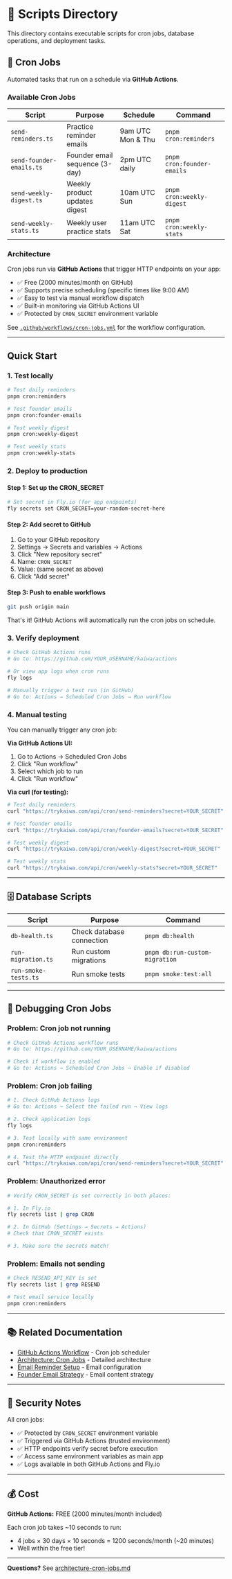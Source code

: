 # 📜 Scripts Directory

This directory contains executable scripts for cron jobs, database operations, and deployment tasks.

## 🔄 Cron Jobs

Automated tasks that run on a schedule via **GitHub Actions**.

### Available Cron Jobs

| Script                   | Purpose                        | Schedule      | Command                    |
| ------------------------ | ------------------------------ | ------------- | -------------------------- |
| `send-reminders.ts`      | Practice reminder emails       | 9am UTC Mon & Thu | `pnpm cron:reminders`      |
| `send-founder-emails.ts` | Founder email sequence (3-day) | 2pm UTC daily | `pnpm cron:founder-emails` |
| `send-weekly-digest.ts`  | Weekly product updates digest  | 10am UTC Sun  | `pnpm cron:weekly-digest`  |
| `send-weekly-stats.ts`   | Weekly user practice stats     | 11am UTC Sat  | `pnpm cron:weekly-stats`   |

### Architecture

Cron jobs run via **GitHub Actions** that trigger HTTP endpoints on your app:

- ✅ Free (2000 minutes/month on GitHub)
- ✅ Supports precise scheduling (specific times like 9:00 AM)
- ✅ Easy to test via manual workflow dispatch
- ✅ Built-in monitoring via GitHub Actions UI
- ✅ Protected by `CRON_SECRET` environment variable

See [`.github/workflows/cron-jobs.yml`](../.github/workflows/cron-jobs.yml) for the workflow configuration.

---

## Quick Start

### 1. Test locally

```bash
# Test daily reminders
pnpm cron:reminders

# Test founder emails
pnpm cron:founder-emails

# Test weekly digest
pnpm cron:weekly-digest

# Test weekly stats
pnpm cron:weekly-stats
```

### 2. Deploy to production

#### Step 1: Set up the CRON_SECRET

```bash
# Set secret in Fly.io (for app endpoints)
fly secrets set CRON_SECRET=your-random-secret-here
```

#### Step 2: Add secret to GitHub

1. Go to your GitHub repository
2. Settings → Secrets and variables → Actions
3. Click "New repository secret"
4. Name: `CRON_SECRET`
5. Value: (same secret as above)
6. Click "Add secret"

#### Step 3: Push to enable workflows

```bash
git push origin main
```

That's it! GitHub Actions will automatically run the cron jobs on schedule.

### 3. Verify deployment

```bash
# Check GitHub Actions runs
# Go to: https://github.com/YOUR_USERNAME/kaiwa/actions

# Or view app logs when cron runs
fly logs

# Manually trigger a test run (in GitHub)
# Go to: Actions → Scheduled Cron Jobs → Run workflow
```

### 4. Manual testing

You can manually trigger any cron job:

**Via GitHub Actions UI:**

1. Go to Actions → Scheduled Cron Jobs
2. Click "Run workflow"
3. Select which job to run
4. Click "Run workflow"

**Via curl (for testing):**

```bash
# Test daily reminders
curl "https://trykaiwa.com/api/cron/send-reminders?secret=YOUR_SECRET"

# Test founder emails
curl "https://trykaiwa.com/api/cron/founder-emails?secret=YOUR_SECRET"

# Test weekly digest
curl "https://trykaiwa.com/api/cron/weekly-digest?secret=YOUR_SECRET"

# Test weekly stats
curl "https://trykaiwa.com/api/cron/weekly-stats?secret=YOUR_SECRET"
```

---

## 🗄️ Database Scripts

| Script               | Purpose                   | Command                        |
| -------------------- | ------------------------- | ------------------------------ |
| `db-health.ts`       | Check database connection | `pnpm db:health`               |
| `run-migration.ts`   | Run custom migrations     | `pnpm db:run-custom-migration` |
| `run-smoke-tests.ts` | Run smoke tests           | `pnpm smoke:test:all`          |

---

## 🐛 Debugging Cron Jobs

### Problem: Cron job not running

```bash
# Check GitHub Actions workflow runs
# Go to: https://github.com/YOUR_USERNAME/kaiwa/actions

# Check if workflow is enabled
# Go to: Actions → Scheduled Cron Jobs → Enable if disabled
```

### Problem: Cron job failing

```bash
# 1. Check GitHub Actions logs
# Go to: Actions → Select the failed run → View logs

# 2. Check application logs
fly logs

# 3. Test locally with same environment
pnpm cron:reminders

# 4. Test the HTTP endpoint directly
curl "https://trykaiwa.com/api/cron/send-reminders?secret=YOUR_SECRET"
```

### Problem: Unauthorized error

```bash
# Verify CRON_SECRET is set correctly in both places:

# 1. In Fly.io
fly secrets list | grep CRON

# 2. In GitHub (Settings → Secrets → Actions)
# Check that CRON_SECRET exists

# 3. Make sure the secrets match!
```

### Problem: Emails not sending

```bash
# Check RESEND_API_KEY is set
fly secrets list | grep RESEND

# Test email service locally
pnpm cron:reminders
```

---

## 📚 Related Documentation

- [GitHub Actions Workflow](../.github/workflows/cron-jobs.yml) - Cron job scheduler
- [Architecture: Cron Jobs](../src/lib/docs/architecture-cron-jobs.md) - Detailed architecture
- [Email Reminder Setup](../src/lib/docs/feature-email-reminder-setup.md) - Email configuration
- [Founder Email Strategy](../src/lib/docs/strategy-founder-email.md) - Email content strategy

---

## 🔐 Security Notes

All cron jobs:

- ✅ Protected by `CRON_SECRET` environment variable
- ✅ Triggered via GitHub Actions (trusted environment)
- ✅ HTTP endpoints verify secret before execution
- ✅ Access same environment variables as main app
- ✅ Logs available in both GitHub Actions and Fly.io

---

## 💰 Cost

**GitHub Actions:** FREE (2000 minutes/month included)

Each cron job takes ~10 seconds to run:

- 4 jobs × 30 days × 10 seconds = 1200 seconds/month (~20 minutes)
- Well within the free tier!

---

**Questions?** See [architecture-cron-jobs.md](../src/lib/docs/architecture-cron-jobs.md)
